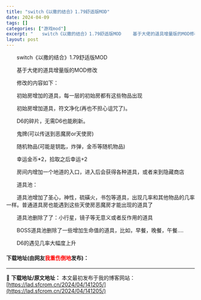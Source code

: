 ```yaml
---
title: "switch《以撒的结合》1.79舒适版MOD"
date: 2024-04-09
tags: []
categories: ["游戏mod"]
excerpt: "　　switch《以撒的结合》1.79舒适版MOD 　　基于大佬的道具增量版的MOD修改 　　修改的内容如下： 　　初始房增加的道具，每一层的初始房都有这些物品出现 　　初始房增加道具，符文净化(再也不担心诅咒了)。 　　D6的碎片，无需D6也能刷新。 　　鬼牌(可以传送到恶魔房or天使房) 　　随&hellip;"
layout: post
---
```


 <p>　　switch《以撒的结合》1.79舒适版MOD</p> <p>　　基于大佬的道具增量版的MOD修改</p> <p>　　修改的内容如下：</p> <p>　　初始房增加的道具，每一层的初始房都有这些物品出现</p> <p>　　初始房增加道具，符文净化(再也不担心诅咒了)。</p> <p>　　D6的碎片，无需D6也能刷新。</p> <p>　　鬼牌(可以传送到恶魔房or天使房)</p> <p>　　随机物品(可能是钥匙，炸弹，金币等随机物品)</p> <p>　　幸运金币*2，拾取之后幸运+2</p> <p>　　房间内增加一个地道的入口，进入后会获得各种道具，或者来到隐藏商店</p> <p>　　道具池：</p> <p>　　道具池增加了圣心，神性，硫磺火，书包等道具，出现几率和其他物品的几率一样。普通道具房也能遇到这些天使房恶魔房才能出现的道具了</p> <p>　　道具池删除了了：小行星，镜子等无意义或者反作用的道具</p> <p>　　BOSS道具池删除了一些增加生命值的道具，比如，早餐，晚餐，午餐....</p> <p>　　D6的遇见几率大幅度上升</p> <p><h4>下载地址(由网友<font color="red">我重伤倒地</font>发布)：</h4></p> 

---
📖 **下载地址/原文地址：** 本文最初发布于我的博客网站：[https://lad.sfcrom.cn/2024/04/141205/](https://lad.sfcrom.cn/2024/04/141205/)
